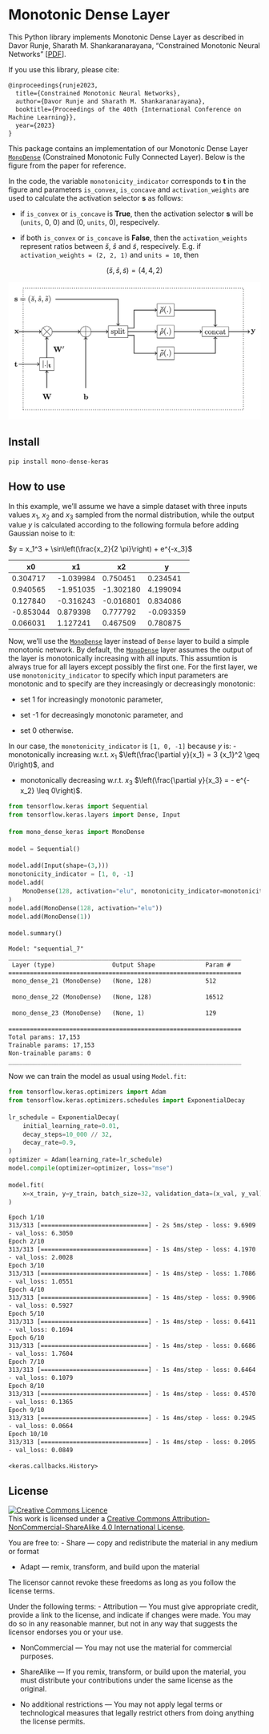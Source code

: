Monotonic Dense Layer
================

<!-- WARNING: THIS FILE WAS AUTOGENERATED! DO NOT EDIT! -->

This Python library implements Monotonic Dense Layer as described in
Davor Runje, Sharath M. Shankaranarayana, “Constrained Monotonic Neural
Networks” \[[PDF](https://arxiv.org/pdf/2205.11775.pdf)\].

If you use this library, please cite:

``` title="bibtex"
@inproceedings{runje2023,
  title={Constrained Monotonic Neural Networks},
  author={Davor Runje and Sharath M. Shankaranarayana},
  booktitle={Proceedings of the 40th {International Conference on Machine Learning}},
  year={2023}
}
```

This package contains an implementation of our Monotonic Dense Layer
[`MonoDense`](https://mono-dense-keras.airt.ai/0.0.6/api/mono_dense_keras/MonoDense/#mono_dense_keras.MonoDense)
(Constrained Monotonic Fully Connected Layer). Below is the figure from
the paper for reference.

In the code, the variable `monotonicity_indicator` corresponds to **t**
in the figure and parameters `is_convex`, `is_concave` and
`activation_weights` are used to calculate the activation selector **s**
as follows:

- if `is_convex` or `is_concave` is **True**, then the activation
  selector **s** will be (`units`, 0, 0) and (0, `units`, 0),
  respecively.

- if both `is_convex` or `is_concave` is **False**, then the
  `activation_weights` represent ratios between $\breve{s}$, $\hat{s}$
  and $\tilde{s}$, respecively. E.g. if `activation_weights = (2, 2, 1)`
  and `units = 10`, then

$$
(\breve{s}, \hat{s}, \tilde{s}) = (4, 4, 2)
$$

![mono-dense-layer-diagram](https://github.com/airtai/mono-dense-keras/raw/main/nbs/images/mono-dense-layer-diagram.png)

## Install

``` sh
pip install mono-dense-keras
```

## How to use

In this example, we’ll assume we have a simple dataset with three inputs
values $x_1$, $x_2$ and $x_3$ sampled from the normal distribution,
while the output value $y$ is calculated according to the following
formula before adding Gaussian noise to it:

$y = x_1^3 + \sin\left(\frac{x_2}{2 \pi}\right) + e^{-x_3}$

<table id="T_6be9e">
  <thead>
    <tr>
      <th id="T_6be9e_level0_col0" class="col_heading level0 col0" >x0</th>
      <th id="T_6be9e_level0_col1" class="col_heading level0 col1" >x1</th>
      <th id="T_6be9e_level0_col2" class="col_heading level0 col2" >x2</th>
      <th id="T_6be9e_level0_col3" class="col_heading level0 col3" >y</th>
    </tr>
  </thead>
  <tbody>
    <tr>
      <td id="T_6be9e_row0_col0" class="data row0 col0" >0.304717</td>
      <td id="T_6be9e_row0_col1" class="data row0 col1" >-1.039984</td>
      <td id="T_6be9e_row0_col2" class="data row0 col2" >0.750451</td>
      <td id="T_6be9e_row0_col3" class="data row0 col3" >0.234541</td>
    </tr>
    <tr>
      <td id="T_6be9e_row1_col0" class="data row1 col0" >0.940565</td>
      <td id="T_6be9e_row1_col1" class="data row1 col1" >-1.951035</td>
      <td id="T_6be9e_row1_col2" class="data row1 col2" >-1.302180</td>
      <td id="T_6be9e_row1_col3" class="data row1 col3" >4.199094</td>
    </tr>
    <tr>
      <td id="T_6be9e_row2_col0" class="data row2 col0" >0.127840</td>
      <td id="T_6be9e_row2_col1" class="data row2 col1" >-0.316243</td>
      <td id="T_6be9e_row2_col2" class="data row2 col2" >-0.016801</td>
      <td id="T_6be9e_row2_col3" class="data row2 col3" >0.834086</td>
    </tr>
    <tr>
      <td id="T_6be9e_row3_col0" class="data row3 col0" >-0.853044</td>
      <td id="T_6be9e_row3_col1" class="data row3 col1" >0.879398</td>
      <td id="T_6be9e_row3_col2" class="data row3 col2" >0.777792</td>
      <td id="T_6be9e_row3_col3" class="data row3 col3" >-0.093359</td>
    </tr>
    <tr>
      <td id="T_6be9e_row4_col0" class="data row4 col0" >0.066031</td>
      <td id="T_6be9e_row4_col1" class="data row4 col1" >1.127241</td>
      <td id="T_6be9e_row4_col2" class="data row4 col2" >0.467509</td>
      <td id="T_6be9e_row4_col3" class="data row4 col3" >0.780875</td>
    </tr>
  </tbody>
</table>

Now, we’ll use the
[`MonoDense`](https://mono-dense-keras.airt.ai/0.0.6/api/mono_dense_keras/MonoDense/#mono_dense_keras.MonoDense)
layer instead of `Dense` layer to build a simple monotonic network. By
default, the
[`MonoDense`](https://mono-dense-keras.airt.ai/0.0.6/api/mono_dense_keras/MonoDense/#mono_dense_keras.MonoDense)
layer assumes the output of the layer is monotonically increasing with
all inputs. This assumtion is always true for all layers except possibly
the first one. For the first layer, we use `monotonicity_indicator` to
specify which input parameters are monotonic and to specify are they
increasingly or decreasingly monotonic:

- set 1 for increasingly monotonic parameter,

- set -1 for decreasingly monotonic parameter, and

- set 0 otherwise.

In our case, the `monotonicity_indicator` is `[1, 0, -1]` because $y$
is: - monotonically increasing w.r.t. $x_1$
$\left(\frac{\partial y}{x_1} = 3 {x_1}^2 \geq 0\right)$, and

- monotonically decreasing w.r.t. $x_3$
  $\left(\frac{\partial y}{x_3} = - e^{-x_2} \leq 0\right)$.

``` python
from tensorflow.keras import Sequential
from tensorflow.keras.layers import Dense, Input

from mono_dense_keras import MonoDense

model = Sequential()

model.add(Input(shape=(3,)))
monotonicity_indicator = [1, 0, -1]
model.add(
    MonoDense(128, activation="elu", monotonicity_indicator=monotonicity_indicator)
)
model.add(MonoDense(128, activation="elu"))
model.add(MonoDense(1))

model.summary()
```

    Model: "sequential_7"
    _________________________________________________________________
     Layer (type)                Output Shape              Param #   
    =================================================================
     mono_dense_21 (MonoDense)   (None, 128)               512       
                                                                     
     mono_dense_22 (MonoDense)   (None, 128)               16512     
                                                                     
     mono_dense_23 (MonoDense)   (None, 1)                 129       
                                                                     
    =================================================================
    Total params: 17,153
    Trainable params: 17,153
    Non-trainable params: 0
    _________________________________________________________________

Now we can train the model as usual using `Model.fit`:

``` python
from tensorflow.keras.optimizers import Adam
from tensorflow.keras.optimizers.schedules import ExponentialDecay

lr_schedule = ExponentialDecay(
    initial_learning_rate=0.01,
    decay_steps=10_000 // 32,
    decay_rate=0.9,
)
optimizer = Adam(learning_rate=lr_schedule)
model.compile(optimizer=optimizer, loss="mse")

model.fit(
    x=x_train, y=y_train, batch_size=32, validation_data=(x_val, y_val), epochs=10
)
```

    Epoch 1/10
    313/313 [==============================] - 2s 5ms/step - loss: 9.6909 - val_loss: 6.3050
    Epoch 2/10
    313/313 [==============================] - 1s 4ms/step - loss: 4.1970 - val_loss: 2.0028
    Epoch 3/10
    313/313 [==============================] - 1s 4ms/step - loss: 1.7086 - val_loss: 1.0551
    Epoch 4/10
    313/313 [==============================] - 1s 4ms/step - loss: 0.9906 - val_loss: 0.5927
    Epoch 5/10
    313/313 [==============================] - 1s 4ms/step - loss: 0.6411 - val_loss: 0.1694
    Epoch 6/10
    313/313 [==============================] - 1s 4ms/step - loss: 0.6686 - val_loss: 1.7604
    Epoch 7/10
    313/313 [==============================] - 1s 4ms/step - loss: 0.6464 - val_loss: 0.1079
    Epoch 8/10
    313/313 [==============================] - 1s 4ms/step - loss: 0.4570 - val_loss: 0.1365
    Epoch 9/10
    313/313 [==============================] - 1s 4ms/step - loss: 0.2945 - val_loss: 0.0664
    Epoch 10/10
    313/313 [==============================] - 1s 4ms/step - loss: 0.2095 - val_loss: 0.0849

    <keras.callbacks.History>

## License

<a rel="license" href="http://creativecommons.org/licenses/by-nc-sa/4.0/"><img alt="Creative Commons Licence" style="border-width:0" src="https://i.creativecommons.org/l/by-nc-sa/4.0/88x31.png" /></a><br />This
work is licensed under a
<a rel="license" href="http://creativecommons.org/licenses/by-nc-sa/4.0/">Creative
Commons Attribution-NonCommercial-ShareAlike 4.0 International
License</a>.

You are free to: - Share — copy and redistribute the material in any
medium or format

- Adapt — remix, transform, and build upon the material

The licensor cannot revoke these freedoms as long as you follow the
license terms.

Under the following terms: - Attribution — You must give appropriate
credit, provide a link to the license, and indicate if changes were
made. You may do so in any reasonable manner, but not in any way that
suggests the licensor endorses you or your use.

- NonCommercial — You may not use the material for commercial purposes.

- ShareAlike — If you remix, transform, or build upon the material, you
  must distribute your contributions under the same license as the
  original.

- No additional restrictions — You may not apply legal terms or
  technological measures that legally restrict others from doing
  anything the license permits.
